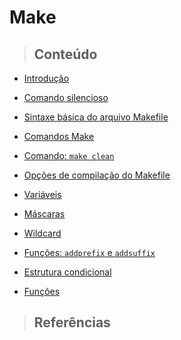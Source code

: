 # Make

> ## **Conteúdo**

- [Introdução](/make/introducao-ao-make.md)

- [Comando silencioso](/make/comando-silencioso.md)

- [Sintaxe básica do arquivo Makefile](/make/sintaxe-makefile.md)

- [Comandos Make](/make/comandos.md)

- [Comando: `make clean`](/make/make-clean.md)

- [Opções de compilação do Makefile](/make/opcoes-de-compilacao.md)

- [Variáveis](/make/variaveis.md)

- [Máscaras](/make/mascaras.md)

- [Wildcard](/make/wildcard.md)

- [Funções: `addprefix` e `addsuffix`](/make/funcoes-addprefix-e-addsufix.md)

- [Estrutura condicional](/make/estrutura-condicional.md)

- [Funções](/make/funcao.md)

> ## **Referências**
